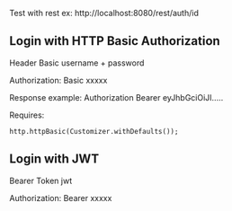 

Test with rest
ex:
http://localhost:8080/rest/auth/id

## Login with HTTP Basic Authorization
Header Basic 
username + password

Authorization: Basic xxxxx

Response example:
Authorization	Bearer eyJhbGciOiJI.....

Requires:

    http.httpBasic(Customizer.withDefaults());


## Login with JWT
Bearer Token
jwt

Authorization: Bearer xxxxx

